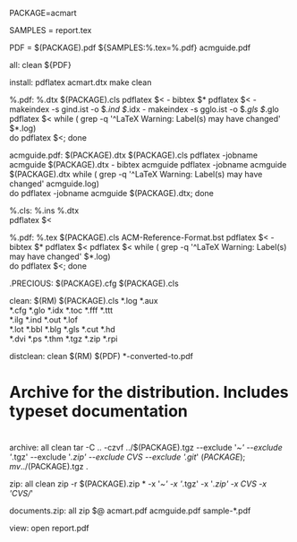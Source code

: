 
PACKAGE=acmart

SAMPLES = report.tex


PDF = $(PACKAGE).pdf ${SAMPLES:%.tex=%.pdf} acmguide.pdf

all:  clean ${PDF}

install:
	pdflatex acmart.dtx
	make clean

%.pdf:  %.dtx   $(PACKAGE).cls
	pdflatex $<
	- bibtex $*
	pdflatex $<
	- makeindex -s gind.ist -o $*.ind $*.idx
	- makeindex -s gglo.ist -o $*.gls $*.glo
	pdflatex $<
	while ( grep -q '^LaTeX Warning: Label(s) may have changed' $*.log) \
	do pdflatex $<; done


acmguide.pdf: $(PACKAGE).dtx $(PACKAGE).cls
	pdflatex -jobname acmguide $(PACKAGE).dtx
	- bibtex acmguide
	pdflatex -jobname acmguide $(PACKAGE).dtx
	while ( grep -q '^LaTeX Warning: Label(s) may have changed' acmguide.log) \
	do 	pdflatex -jobname acmguide $(PACKAGE).dtx; done

%.cls:   %.ins %.dtx  
	pdflatex $<

%.pdf:  %.tex   $(PACKAGE).cls ACM-Reference-Format.bst
	pdflatex $<
	- bibtex $*
	pdflatex $<
	pdflatex $<
	while ( grep -q '^LaTeX Warning: Label(s) may have changed' $*.log) \
	do pdflatex $<; done

.PRECIOUS:  $(PACKAGE).cfg $(PACKAGE).cls


clean:
	$(RM)  $(PACKAGE).cls *.log *.aux \
	*.cfg *.glo *.idx *.toc *.fff *.ttt \
	*.ilg *.ind *.out *.lof \
	*.lot *.bbl *.blg *.gls *.cut *.hd \
	*.dvi *.ps *.thm *.tgz *.zip *.rpi

distclean: clean
	$(RM) $(PDF) *-converted-to.pdf

#
# Archive for the distribution. Includes typeset documentation
#
archive:  all clean
	tar -C .. -czvf ../$(PACKAGE).tgz --exclude '*~' --exclude '*.tgz' --exclude '*.zip'  --exclude CVS --exclude '.git*' $(PACKAGE); mv ../$(PACKAGE).tgz .

zip:  all clean
	zip -r  $(PACKAGE).zip * -x '*~' -x '*.tgz' -x '*.zip' -x CVS -x 'CVS/*'

documents.zip: all
	zip $@ acmart.pdf acmguide.pdf sample-*.pdf

view:
	open report.pdf
